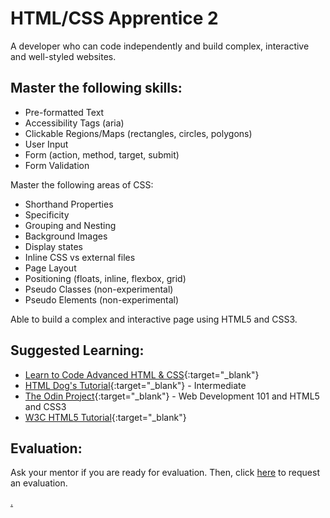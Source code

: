 # HTML/CSS Apprentice 2

A developer who can code independently and build complex, interactive and well-styled websites.

## Master the following skills:

* Pre-formatted Text
* Accessibility Tags (aria)
* Clickable Regions/Maps (rectangles, circles, polygons)
* User Input
* Form (action, method, target, submit)
* Form Validation

Master the following areas of CSS:

* Shorthand Properties
* Specificity
* Grouping and Nesting
* Background Images
* Display states
* Inline CSS vs external files
* Page Layout
* Positioning (floats, inline, flexbox, grid)
* Pseudo Classes (non-experimental)
* Pseudo Elements (non-experimental)

Able to build a complex and interactive page using HTML5 and CSS3.

## Suggested Learning: 
* [Learn to Code Advanced HTML & CSS](https://learn.shayhowe.com/advanced-html-css/){:target="_blank"}
* [HTML Dog's Tutorial](https://www.htmldog.com/guides/css/intermediate/){:target="_blank"} - Intermediate
* [The Odin Project](https://www.theodinproject.com/){:target="_blank"} - Web Development 101 and HTML5 and CSS3
* [W3C HTML5 Tutorial](http://www.w3schools.com/html/){:target="_blank"}

## Evaluation:

Ask your mentor if you are ready for evaluation. Then, click [here](https://webdev.codex.academy/mastery-eval-2?badge=7S3UMjXhQNqw7g484oBh-g) to request an evaluation.

[.](level-2)